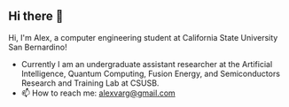 ## Hi there 👋
Hi, I'm Alex, a computer engineering student at California State University San Bernardino!
- Currently I am an undergraduate assistant researcher at the Artificial Intelligence, Quantum Computing, Fusion Energy, and Semiconductors Research and Training Lab at CSUSB.
- 📫 How to reach me: alexvarg@gmail.com
